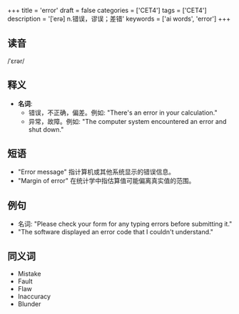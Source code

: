 +++
title = 'error'
draft = false
categories = ['CET4']
tags = ['CET4']
description = '[ˈerə] n.错误，谬误；差错'
keywords = ['ai words', 'error']
+++

## 读音
/ˈɛrər/

## 释义
- **名词**:
   - 错误，不正确，偏差。例如: "There's an error in your calculation."
   - 异常，故障。例如: "The computer system encountered an error and shut down."

## 短语
- "Error message" 指计算机或其他系统显示的错误信息。
- "Margin of error" 在统计学中指估算值可能偏离真实值的范围。

## 例句
- 名词: "Please check your form for any typing errors before submitting it."
- "The software displayed an error code that I couldn't understand."

## 同义词
- Mistake
- Fault
- Flaw
- Inaccuracy
- Blunder
